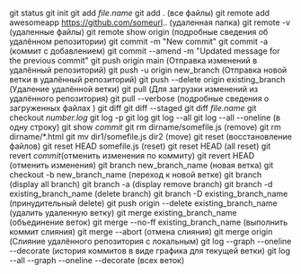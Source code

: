 git status
git init
git add *file.name*
git add . (все файлы)
git remote add awesomeapp https://github.com/someurl.. (удаленная папка)
git remote -v (удаленные файлы)
git remote show origin (подробные сведения об удалённом репозитории)
git commit -m "New commit"
git commit -a (коммит с добавлением)
git commit --amend -m "Updated message for the previous commit"
git push origin main (Отправка изменений в удалённый репозиторий)
git push -u origin new_branch (Отправка новой ветки в удалённый репозиторий)
git push --delete origin existing_branch (Удаление удалённой ветки)
git pull (Для загрузки изменений из удалённого репозитория)
git pull --verbose (подробные сведения о загруженных файлах )
git diff
git diff --staged
git diff *file.name*
git checkout *number.log*
git log -p
git log
git log --all
git log --all --oneline (в одну строку)
git show *commit*
git rm dirname/somefile.js (remove)
git rm dirname/*.html
git mv dir1/somefile.js dir2 (move)
git reset (восстановление файлов)
git reset HEAD somefile.js (reset)
git reset HEAD (all reset)
git revert *commit*(отменить изменения по коммиту)
git revert HEAD (отменить изменения)
git branch new_branch_name (новая ветка)
git checkout -b new_branch_name (переход к новой ветке)
git branch (display all branch)
git branch -a (display remove branch)
git branch -d existing_branch_name (delete branch)
git branch -D existing_branch_name (принудительный delete)
git push origin --delete existing_branch_name (удалить удаленную ветку)
git merge existing_branch_name (объединение веток)
git merge --no-ff existing_branch_name (выполнить коммит слияния)
git merge --abort (отмена слияния)
git merge origin (Слияние удалённого репозитория с локальным)
git log --graph --oneline --decorate (история коммитов в виде графика для текущей ветки)
git log --all --graph --oneline --decorate (всех веток)